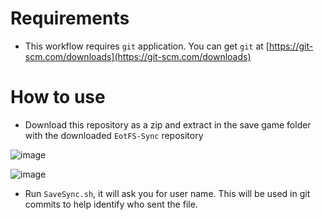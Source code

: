 # Requirements
- This workflow requires `git` application. You can get `git` at [https://git-scm.com/downloads](https://git-scm.com/downloads)

# How to use
- Download this repository as a zip and extract in the save game folder with the downloaded `EotFS-Sync` repository

![image](https://github.com/user-attachments/assets/708d89d0-4f7e-40b0-a911-1223e99c9c61)

![image](https://github.com/user-attachments/assets/556f89cb-e929-40a9-a496-aa0db9e9c932)

- Run `SaveSync.sh`, it will ask you for user name. This will be used in git commits to help identify who sent the file.
